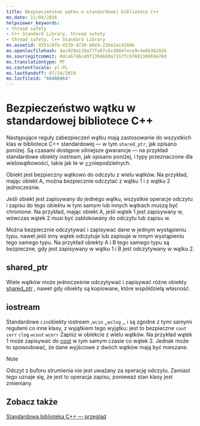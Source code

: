 ```yaml
---
title: Bezpieczeństwo wątku w standardowej bibliotece C++
ms.date: 11/04/2016
helpviewer_keywords:
- thread safety
- C++ Standard Library, thread safety
- thread safety, C++ Standard Library
ms.assetid: 9351c8fb-4539-4728-b0e9-226e2ac4284b
ms.openlocfilehash: 4ac029a119a77fa87c6cd004fece9c4e6b382026
ms.sourcegitcommit: 0dcab746c49f13946b0a7317fc9769130969e76d
ms.translationtype: MT
ms.contentlocale: pl-PL
ms.lasthandoff: 07/24/2019
ms.locfileid: "68460064"
---
```

# <a name="thread-safety-in-the-c-standard-library"></a>Bezpieczeństwo wątku w standardowej bibliotece C++

Następujące reguły zabezpieczeń wątku mają zastosowanie do wszystkich klas w bibliotece C++ standardowej — w tym `shared_ptr`, jak opisano poniżej.  Są czasami dostępne silniejsze gwarancje — na przykład standardowe obiekty iostream, jak opisano poniżej, i typy przeznaczone dla wielowątkowości, takie jak te w [ \<>](../standard-library/atomic.md)niepodzielnych.

Obiekt jest bezpieczny wątkowo do odczytu z wielu wątków. Na przykład, mając obiekt A, można bezpiecznie odczytać z wątku 1 i z wątku 2 jednocześnie.

Jeśli obiekt jest zapisywany do jednego wątku, wszystkie operacje odczytu i zapisu do tego obiektu w tym samym lub innych wątkach muszą być chronione. Na przykład, mając obiekt A, jeśli wątek 1 jest zapisywany w, wówczas wątek 2 musi być zablokowany do odczytu lub zapisu w.

Można bezpiecznie odczytywać i zapisywać dane w jednym wystąpieniu typu, nawet jeśli inny wątek odczytuje lub zapisuje w innym wystąpieniu tego samego typu. Na przykład obiekty A i B tego samego typu są bezpieczne, gdy jest zapisywany w wątku 1 i B jest odczytywany w wątku 2.

## <a name="sharedptr"></a>shared_ptr

Wiele wątków może jednocześnie odczytywać i zapisywać różne obiekty [shared_ptr](../standard-library/shared-ptr-class.md) , nawet gdy obiekty są kopiowane, które współdzielą własność.

## <a name="iostream"></a>iostream

Standardowe `cin`obiekty iostream ,`wcin` ,,`wclog` ,, i są zgodne z tymi samymi regułami co inne klasy, z wyjątkiem tego wyjątku: jest to bezpieczne `cout` `cerr` `clog` `wcout` `wcerr` Zapisz w obiekcie z wielu wątków. Na przykład wątek 1 może zapisywać do [cout](../standard-library/iostream.md#cout) w tym samym czasie co wątek 2. Jednak może to spowodować, że dane wyjściowe z dwóch wątków mają być mieszane.

> [!NOTE]
> Odczyt z buforu strumienia nie jest uważany za operację odczytu. Zamiast tego uznaje się, że jest to operacja zapisu, ponieważ stan klasy jest zmieniany.

## <a name="see-also"></a>Zobacz także

[Standardowa biblioteka C++ — przegląd](../standard-library/cpp-standard-library-overview.md)
